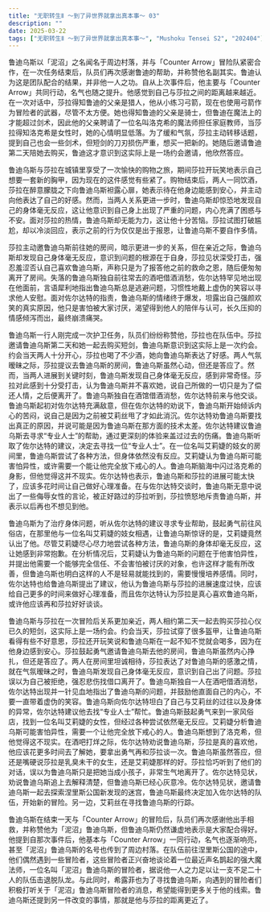 ```yaml
---
title: "无职转生Ⅱ ～到了异世界就拿出真本事～ 03"
description: ""
date: 2025-03-22
tags: ["无职转生Ⅱ ～到了异世界就拿出真本事～", "Mushoku Tensei S2", "202404"]
---
```


鲁迪乌斯以「泥沼」之名闻名于周边村落，并与「Counter Arrow」冒险队紧密合作，在一次任务结束后，队员们再次感谢鲁迪的帮助，并称赞他名副其实。鲁迪认为这是团队配合的结果，并非他一人之功。自从上次事件后，他主要与「Counter Arrow」共同行动，名气也随之提升。他感觉到自己与莎拉之间的距离越来越近。在一次对话中，莎拉得知鲁迪的父亲是猎人，他从小练习弓箭，现在也使用弓箭作为冒险者的武器，尽管不太方便。她也得知鲁迪的父亲是骑士，但鲁迪在魔法上的才能超过剑术，因此他的父亲聘请了一位名叫洛克希的魔法师担任家庭教师，当莎拉得知洛克希是女性时，她的心情明显低落。为了缓和气氛，莎拉主动转移话题，提到自己也会一些剑术，但短剑的刀刃损伤严重，想买一把新的。她随后邀请鲁迪第二天陪她去购买，鲁迪这才意识到这实际上是一场约会邀请，他欣然答应。

鲁迪乌斯与莎拉在城镇里享受了一次愉快的购物之旅，期间莎拉开玩笑地表示自己想要一套新的胸甲，因为现在的这件感觉有些紧了。购物结束后，两人一同饮酒，莎拉在醉意朦胧之下向鲁迪乌斯袒露心扉，她表示待在他身边能感到安心，并主动向他表达了自己的好感。然而，当两人关系更进一步时，鲁迪乌斯却惊恐地发现自己的身体毫无反应，这让他意识到自己身上出现了严重的问题，内心充满了困惑与不安。面对莎拉的热情，鲁迪乌斯却无能为力，这让他十分苦恼。莎拉试图打破尴尬，却以冷淡回应，表示之前的行为仅仅是出于报恩，让鲁迪乌斯不要自作多情。

莎拉主动邀鲁迪乌斯前往她的房间，暗示更进一步的关系，但在亲近之际，鲁迪乌斯却发现自己身体毫无反应，意识到问题的根源在于自身，莎拉见状深受打击，强忍羞涩否认自己喜欢鲁迪乌斯，声称只是为了报答他之前的救命之恩，随后便匆匆离开了房间。失落的鲁迪乌斯独自前往常去的酒吧借酒消愁，佐尔达特罕见地出现在他面前，言语犀利地指出鲁迪乌斯总是逃避问题，习惯性地戴上虚伪的笑容以寻求他人安慰。面对佐尔达特的指责，鲁迪乌斯的情绪终于爆发，坦露出自己强颜欢笑的真实原因，他只是害怕被大家讨厌，渴望得到他人的陪伴与认可，长久压抑的情感倾泻而出，最终崩溃痛哭。

鲁迪乌斯一行人刚完成一次护卫任务，队员们纷纷称赞他，莎拉也在队伍中。莎拉邀请鲁迪乌斯第二天和她一起去购买短剑，鲁迪乌斯意识到这实际上是一次约会。约会当天两人十分开心，莎拉也喝了不少酒，她向鲁迪乌斯表达了好感。两人气氛暧昧之际，莎拉提议去鲁迪乌斯的房间，鲁迪乌斯虽然心动，但还是答应了。然而，当两人进展到关键时刻，鲁迪乌斯发现自己身体毫无反应，感到非常奇怪。莎拉对此感到十分受打击，认为鲁迪乌斯并不喜欢她，说自己所做的一切只是为了偿还人情，之后便离开了。鲁迪乌斯独自在酒馆借酒消愁，佐尔达特前来与他交谈。鲁迪乌斯起初对佐尔达特充满敌意，但在佐尔达特的劝说下，鲁迪乌斯开始倾诉内心的苦闷，说自己是因为之前被艾莉丝甩了才如此消沉。佐尔达特劝鲁迪乌斯要找出真正的原因，并说可能是因为鲁迪乌斯在那方面的技术太差。佐尔达特建议鲁迪乌斯去寻求“专业人士”的帮助，通过更深刻的体验来盖过过去的伤痛。鲁迪乌斯听取了佐尔达特的建议，决定去寻找一位“专业人士”。在一位名叫艾莉婕的妓女的房间里，鲁迪乌斯尝试了各种方法，但身体依然没有反应。艾莉婕认为鲁迪乌斯可能害怕异性，或许需要一个能让他完全放下戒心的人。鲁迪乌斯脑海中闪过洛克希的身影，但他觉得这并不现实。佐尔达特也表示，鲁迪乌斯和莎拉的进展可能太快了，应该多花时间让自己做好心理准备。在与佐尔达特交谈时，鲁迪乌斯无意中说出了一些侮辱女性的言论，被正好路过的莎拉听到，莎拉愤怒地斥责鲁迪乌斯，并表示以后再也不想见到他。

鲁迪乌斯为了治疗身体问题，听从佐尔达特的建议寻求专业帮助，鼓起勇气前往风俗店，在那里他与一位名叫艾莉婕的妓女相遇，让鲁迪乌斯惊讶的是，艾莉婕竟然认出了他。尽管艾莉婕尽心尽力地尝试各种方法，鲁迪乌斯的身体却毫无反应，这让她感到非常抱歉。在分析情况后，艾莉婕认为鲁迪乌斯的问题在于他害怕异性，并提出他需要一个能够完全信任、不会害怕被讨厌的对象，也许这样才能有所改善，但鲁迪乌斯也明白这样的人不是轻易就能找到的，需要慢慢培养感情。同时，佐尔达特也给鲁迪乌斯提出了建议，他认为鲁迪乌斯与莎拉的进展速度过快，应该给自己更多的时间来做好心理准备，而且佐尔达特认为莎拉是真心喜欢鲁迪乌斯，或许他应该再和莎拉好好谈谈。

鲁迪乌斯与莎拉在一次冒险后关系更加亲近，两人相约第二天一起去购买莎拉心仪已久的短剑，这实际上是一场约会。约会当天，莎拉试穿了很多盔甲，让鲁迪乌斯看得有些不好意思，莎拉还开玩笑说和鲁迪乌斯在一起不知不觉就会喝多，因为在他身边感到安心。莎拉鼓起勇气邀请鲁迪乌斯去他的房间，鲁迪乌斯虽然内心挣扎，但还是答应了。两人在房间里坦诚相待，莎拉表达了对鲁迪乌斯的感激之情，就在气氛暧昧之时，鲁迪乌斯发现自己身体毫无反应，意识到自己出了问题。莎拉误以为自己被拒绝，强忍悲伤找借口离开了。鲁迪乌斯独自一人在酒吧借酒消愁，佐尔达特出现并一针见血地指出了鲁迪乌斯的问题，并鼓励他直面自己的内心，不要一直带着虚伪的笑容。鲁迪乌斯向佐尔达特坦白了自己与艾莉丝的过往以及身体的异常，佐尔达特建议他去找“专业人士”帮忙。鲁迪乌斯鼓起勇气来到一家风俗店，找到一位名叫艾莉婕的女性，但经过各种尝试依然毫无反应。艾莉婕分析鲁迪乌斯可能害怕异性，需要一个让他完全放下戒心的人。鲁迪乌斯想到了洛克希，但他觉得这不现实。在酒吧打烊之际，佐尔达特劝说鲁迪乌斯，莎拉是真的喜欢他，他应该花更多时间去了解她，要拿出勇气再和莎拉谈一次。鲁迪乌斯虽然答应，但还是嘴硬说莎拉是乳臭未干的女生，还是艾莉婕那样的好。莎拉恰巧听到了他们的对话，误以为鲁迪乌斯只是把她当成小孩子，非常生气地离开了。佐尔达特见状，劝说鲁迪乌斯追上去解释清楚，但鲁迪乌斯已经心灰意冷。佐尔达特见状，邀请鲁迪乌斯一起去探索涅里斯公国新发现的迷宫，鲁迪乌斯最终决定加入佐尔达特的队伍，开始新的冒险。另一边，艾莉丝在寻找鲁迪乌斯的行踪。

鲁迪乌斯在结束一天与「Counter Arrow」的冒险后，队员们再次感谢他出手相救，并称赞他为「泥沼」鲁迪乌斯，但鲁迪乌斯仍然谦虚地表示是大家配合得好。他提到自那次事件后，他基本与「Counter Arrow」一同行动，名气也逐渐响亮，甚至「泥沼」鲁迪乌斯的名号也传到了周边村落。在队伍前往涅里斯公国的途中，他们偶然遇到一些冒险者，这些冒险者正兴奋地谈论着一位最近声名鹊起的强大魔法师，一位名叫「泥沼」鲁迪乌斯的冒险者，据说他一人之力足以让一支不足二十人的队伍击退脱队龙。与此同时，希露菲也为了寻找鲁迪乌斯，向遇到的冒险者们积极打听关于「泥沼」鲁迪乌斯冒险者的消息，希望能得到更多关于他的线索。鲁迪乌斯还提到另一件改变的事情，那就是他与莎拉的距离更近了。